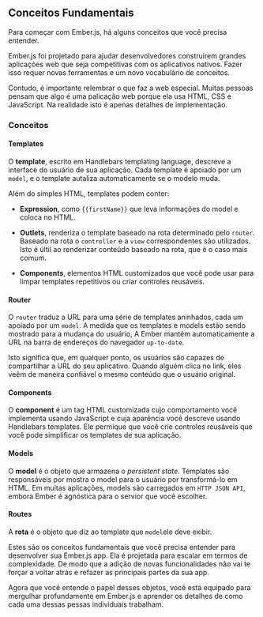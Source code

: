 ## Conceitos Fundamentais

Para começar com Ember.js, há alguns conceitos que você precisa entender.

Ember.js foi projetado para ajudar desenvolvedores construirem grandes aplicações web que seja competitivas com os aplicativos nativos. Fazer isso requer novas ferramentas e um novo vocabulário de conceitos.

Contudo, é importante relembrar o que faz a web especial. Muitas pessoas pensam que algo é uma palicação web porque ela usa HTML, CSS e JavaScript. Na realidade isto é apenas detalhes de implementação.

### Conceitos

#### Templates

O **template**, escrito em Handlebars templating language, descreve a interface do usuário de sua aplicação. Cada template é apoiado por um `model`, e o template autaliza automaticamente se o modelo muda.

Além do simples HTML, templates podem conter:

- **Expression**, como `{{firstName}}` que leva informações do model e coloca no HTML.

- **Outlets**, renderiza o template baseado na rota determinado pelo `router`. Baseado na rota o `controller` e a `view` correspondentes são utilizados. Isto é últil ao renderizar conteúdo baseado na rota, que é o caso mais comum.

- **Components**, elementos HTML customizados que você pode usar para limpar templates repetitivos ou criar controles reusáveis.


#### Router

O `router` traduz a URL para uma série de templates aninhados, cada um apoiado por um `model`. A medida que os templates e models estão sendo mostrado para a mudança do usuário, A Ember mantém automaticamente a URL na barra de endereços do navegador `up-to-date`.

Isto significa que, em qualquer ponto, os usuários são capazes de compartilhar a URL do seu aplicativo. Quando alguém clica no link, eles veêm de maneira confiável o mesmo conteúdo que o usuário original.

#### Components

O **component** é um tag HTML customizada cujo comportamento você implementa usando JavaScript e cuja aparência você descreve usando Handlebars templates. Ele permique que você crie controles reusáveis que você pode simplificar os templates de sua aplicação.

#### Models

O **model** é o objeto que armazena o  *persistent state*. Templates são responsáveis por mostra o model para o usuário por transformá-lo em HTML. Em muitas aplicações, models são carregados em `HTTP JSON API`, embora Ember é agnóstica para o servior que você escolher.

#### Routes

A **rota** é o objeto que diz ao template que `model`ele deve exibir.

Estes são os conceitos fundamentais que você precisa entender para desenvolver sua Ember.js app. Ela é projetada para escalar em termos de complexidade. De modo que a adição de novas funcionalidades não vai te forçar a voltar atrás e refazer as principais partes da sua app.

Agora que você entende o papel desses objetos, você está equipado para mergulhar profundamente em Ember.js e aprender os detalhes de como cada uma dessas pessas individuais trabalham.


